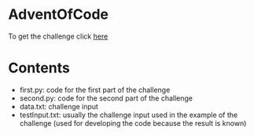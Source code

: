 # AdventOfCode

To get the challenge click [here](https://adventofcode.com/2018/day/2)

# Contents
  - first.py: code for the first part of the challenge
  - second.py: code for the second part of the challenge
  - data.txt: challenge input
  - testInput.txt: usually the challenge input used in the example of the challenge (used for developing the code because the result is known)